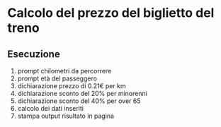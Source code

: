 Calcolo del prezzo del biglietto del treno
===
## Esecuzione
1. prompt chilometri da percorrere
2. prompt età del passeggero
3. dichiarazione prezzo di 0.21€ per km
4. dichiarazione sconto del 20% per minorenni
5. dichiarazione sconto del 40% per over 65
6. calcolo dei dati inseriti
7. stampa output risultato in pagina
